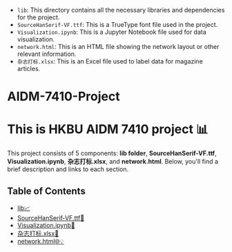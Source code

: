 - `lib`: This directory contains all the necessary libraries and dependencies for the project.
- `SourceHanSerif-VF.ttf`: This is a TrueType font file used in the project.
- `Visualization.ipynb`: This is a Jupyter Notebook file used for data visualization.
- `network.html`: This is an HTML file showing the network layout or other relevant information.
- `杂志打标.xlsx`: This is an Excel file used to label data for magazine articles.

# AIDM-7410-Project

# This is HKBU AIDM 7410 project 📊

This project consists of 5 components: **lib folder**, **SourceHanSerif-VF.ttf**, **Visualization.ipynb**, **杂志打标.xlsx**, and **network.html**. Below, you'll find a brief description and links to each section.

## Table of Contents

- [lib📈](#lib)
- [SourceHanSerif-VF.ttf🚀](SourceHanSerif-VF.ttf)
- [Visualization.ipynb🎨](/Visualization.ipynb)
- [杂志打标.xlsx📄](/杂志打标.xlsx)
- [network.html🌐💡](network.html)
